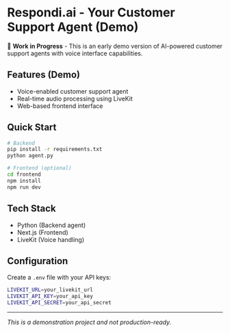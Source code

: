 # Respondi.ai - Your Customer Support Agent (Demo)

🚧 **Work in Progress** - This is an early demo version of AI-powered customer support agents with voice interface capabilities.

## Features (Demo)
- Voice-enabled customer support agent
- Real-time audio processing using LiveKit
- Web-based frontend interface


## Quick Start
```bash
# Backend
pip install -r requirements.txt
python agent.py

# Frontend (optional)
cd frontend
npm install
npm run dev
```

## Tech Stack
- Python (Backend agent)
- Next.js (Frontend)
- LiveKit (Voice handling)


## Configuration
Create a `.env` file with your API keys:
```bash
LIVEKIT_URL=your_livekit_url
LIVEKIT_API_KEY=your_api_key
LIVEKIT_API_SECRET=your_api_secret

```

---
*This is a demonstration project and not production-ready.*
